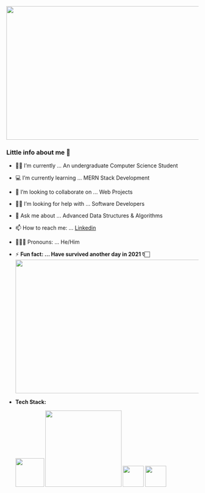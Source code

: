 <img src="https://i2.wp.com/allhtaccess.info/wp-content/uploads/2018/03/programming.gif?fit=1281%2C716&ssl=1" width="1024" height="350"></img>

### Little info about me 👋


- 💁🏻 I’m currently ... An undergraduate Computer Science Student 
- 💻 I’m currently learning ... MERN Stack Development 
- 👀 I’m looking to collaborate on ... Web Projects
- ✌🏻 I’m looking for help with ... Software Developers
- 💬 Ask me about ... Advanced Data Structures & Algorithms
- 📫 How to reach me: ... [Linkedin](https://www.linkedin.com/in/madhur-sde/)
- 👨🏻‍💻 Pronouns: ... He/Him
- ⚡ <B>Fun fact: ... Have survived another day in 2021 👇🏻
 <img src="https://i.pinimg.com/originals/1f/cb/2a/1fcb2af4376fe78b6d82197bd1fdbff6.gif" width="1024" height="350"></img>

- Tech Stack:
  <p float="left">
    <img src="https://upload.wikimedia.org/wikipedia/commons/thumb/d/d9/Node.js_logo.svg/1200px-Node.js_logo.svg.png" width="75"/>
    <img src="https://webassets.mongodb.com/_com_assets/cms/MongoDB_Logo_FullColorBlack_RGB-4td3yuxzjs.png" width="200"/>
    <img src="https://i.pinimg.com/736x/a2/dc/32/a2dc3249364449a49f01a6275d277b8c.jpg" width="55"/>
    <img src="https://miro.medium.com/max/720/1*LjR0UrFB2a__5h1DWqzstA.png" width="55"/>
  </p>
